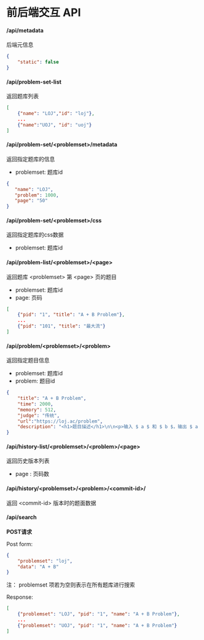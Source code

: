 # 前后端交互 API

#### /api/metadata

后端元信息

```json
{
	"static": false
}
```

#### /api/problem-set-list

返回题库列表

```json
[
	{"name": "LOJ","id": "loj"},
	...
	{"name":"UOJ", "id": "uoj"}
]
```

#### /api/problem-set/\<problemset\>/metadata

 返回指定题库的信息

* problemset: 题库id



 ```json
 {
	"name": "LOJ",
	"problem": 1000,
	"page": "50"
 }
 ```

#### /api/problem-set/\<problemset\>/css

返回指定题库的css数据

* problemset: 题库id

 #### /api/problem-list/\<problemset\>/\<page\>

 返回题库 \<problemset\> 第 \<page\> 页的题目

 * problemset: 题库id
 * page: 页码



```json
[
	{"pid": "1", "title": "A + B Problem"},
	...
	{"pid": "101", "title": "最大流"}
]
```

#### /api/problem/\<problemset\>/\<problem\>

返回指定题目信息

* problemset: 题库id
* problem: 题目id

```json
{
	"title": "A + B Problem",
	"time": 2000,
	"memory": 512,
	"judge": "传统",
	"url":"https://loj.ac/problem",
    "description": "<h1>题目描述</h1>\n\n<p>输入 $ a $ 和 $ b $，输出 $ a + b $ 的结果。</p>\n\n<h1>输入格式</h1>\n\n<p>一行两个正整数 $ a $ 和 $ b $。</p>\n\n<h1>输出格式</h1>\n\n<p>一行一个正整数 $ a + b $。</p>\n\n<h1>样例</h1>\n\n<h4>样例输入\r</h4>\n\n<p><code>plain\r\n1 2\r\n</code>\r\n\r</p>\n\n<h4>样例输出\r</h4>\n\n<p><code>plain\r\n3\r\n</code></p>\n\n<h1>数据范围与提示</h1>\n\n<p>对于 $ 100\\% $ 的数据，$ 1 \\leq a, b \\leq 10 ^ 6 $。</p>\n"
}
```

#### /api/history-list/\<problemset\>/\<problem\>/\<page\>

返回历史版本列表

* page : 页码数

#### /api/history/\<problemset\>/\<problem\>/\<commit-id\>/

返回 \<commit-id\> 版本时的题面数据


#### /api/search

**POST请求**

Post form:
```json
{
	"problemset": "loj",
	"data": "A + B"
}
```
注： problemset 项若为空则表示在所有题库进行搜索

Response:
```json
[
	{"problemset": "LOJ", "pid": "1", "name": "A + B Problem"},
	...
	{"problemset": "UOJ", "pid": "1", "name": "A + B Problem"}
]
```